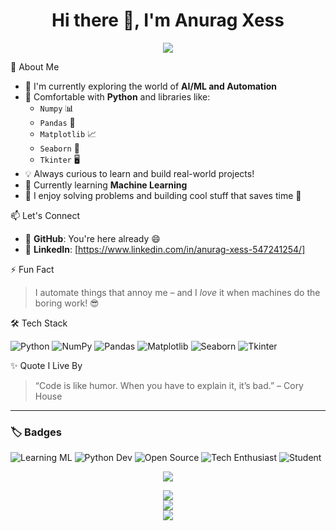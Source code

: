 <h1 align="center">Hi there 👋, I'm Anurag Xess</h1>

<p align="center">
  <img src="https://readme-typing-svg.herokuapp.com?font=Fira+Code&size=24&pause=1000&center=true&vCenter=true&width=435&lines=Passionate+about+AI+%F0%9F%A4%96+%7C+Python+%F0%9F%90%8D+Automation+%7C+Enthusiast+%E2%9A%99%EF%B8%8F" />
</p>



🧠 About Me

- 🔭 I'm currently exploring the world of **AI/ML and Automation**
- 🐍 Comfortable with **Python** and libraries like:
  - `Numpy` 📊
  - `Pandas` 🐼
  - `Matplotlib` 📈
  - `Seaborn` 🌈
  - `Tkinter` 🖥️
- 💡 Always curious to learn and build real-world projects!
- 🤖 Currently learning **Machine Learning**
- 🧩 I enjoy solving problems and building cool stuff that saves time 🤖



📫 Let's Connect

- 📌 **GitHub**: You're here already 😄  
- 💼 **LinkedIn**: [https://www.linkedin.com/in/anurag-xess-547241254/]



⚡ Fun Fact

> I automate things that annoy me – and I *love* it when machines do the boring work! 😎


🛠️ Tech Stack

![Python](https://img.shields.io/badge/Python-3776AB?style=for-the-badge&logo=python&logoColor=white)
![NumPy](https://img.shields.io/badge/Numpy-013243?style=for-the-badge&logo=numpy)
![Pandas](https://img.shields.io/badge/Pandas-150458?style=for-the-badge&logo=pandas)
![Matplotlib](https://img.shields.io/badge/Matplotlib-ffffff?style=for-the-badge&logo=matplotlib)
![Seaborn](https://img.shields.io/badge/Seaborn-546c7c?style=for-the-badge)
![Tkinter](https://img.shields.io/badge/Tkinter-blueviolet?style=for-the-badge)



✨ Quote I Live By

> “Code is like humor. When you have to explain it, it’s bad.” – Cory House

---

### 🏷️ Badges

![Learning ML](https://img.shields.io/badge/-Learning%20ML-blueviolet?style=for-the-badge)
![Python Dev](https://img.shields.io/badge/-Python%20Dev-yellow?style=for-the-badge&logo=python)
![Open Source](https://img.shields.io/badge/-Open%20Source%20Contributor-brightgreen?style=for-the-badge&logo=github)
![Tech Enthusiast](https://img.shields.io/badge/-Tech%20Enthusiast-orange?style=for-the-badge)
![Student](https://img.shields.io/badge/-CS%20Student-red?style=for-the-badge)

<p align="center">
  <img src="https://github-contribution-graph.ez4o.com/?username=a9ragg&theme=tokyonight" />
</p>

<p align="center">
  <img src="https://github-readme-stats.vercel.app/api?username=a9ragg&show_icons=true&theme=radical" />
  <br />
  <img src="https://github-readme-streak-stats.herokuapp.com/?user=a9ragg&theme=radical" />
  <br />
<!--   <img src="https://github-readme-stats.vercel.app/api/top-langs/?username=a9ragg&layout=compact&theme=radical" />
  <br /> -->
  <img src="https://github-profile-trophy.vercel.app/?username=a9ragg&theme=radical&no-frame=true&no-bg=true&margin-w=10" />
  <br />
  
